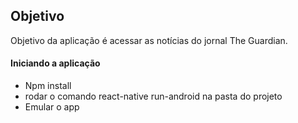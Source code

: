  ## Objetivo
Objetivo da aplicação é acessar as notícias do jornal The Guardian.

 
#### Iniciando a aplicação 
- Npm install 
- rodar o comando react-native run-android na pasta do projeto
- Emular o app
